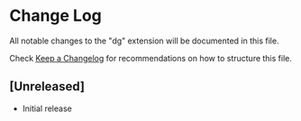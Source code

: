# Change Log

All notable changes to the "dg" extension will be documented in this file.

Check [Keep a Changelog](http://keepachangelog.com/) for recommendations on how to structure this file.

## [Unreleased]

- Initial release